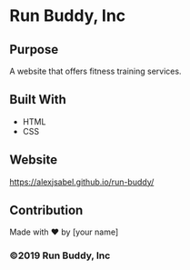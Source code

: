 # Run Buddy, Inc

## Purpose
A website that offers fitness training services. 

## Built With
* HTML
* CSS

## Website
https://alexjsabel.github.io/run-buddy/

## Contribution
Made with ❤️ by [your name]

### ©️2019 Run Buddy, Inc 
